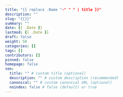 ```yaml
---
title: "{{ replace .Name "-" " " | title }}"
description: ""
slug: "{{}}"
summary: ""
date: {{ .Date }}
lastmod: {{ .Date }}
draft: false
weight: 50
categories: []
tags: []
contributors: []
pinned: false
homepage: false
seo:
  title: "" # custom title (optional)
  description: "" # custom description (recommended)
  canonical: "" # custom canonical URL (optional)
  noindex: false # false (default) or true
---
```

